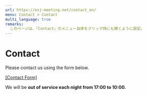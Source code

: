 ```yaml
---
url: https://esj-meeting.net/contact_en/
menu: Contact > Contact
multi_language: true
remarks:
  このページは、「Contact」のメニュー自体をクリック時にも開くように設定。
---
```


# Contact
<!---
## Before your question
Before contacting us, please also review our [Frequently Asked Questions](/faq_en) in advance.

## Send a question or request
--->
Please contact us using the form below.

[\[Contact Form\]](https://otoiawase.jp/do/public/form/seitai/3)

We will be **out of service each night from 17:00 to 10:00.**
